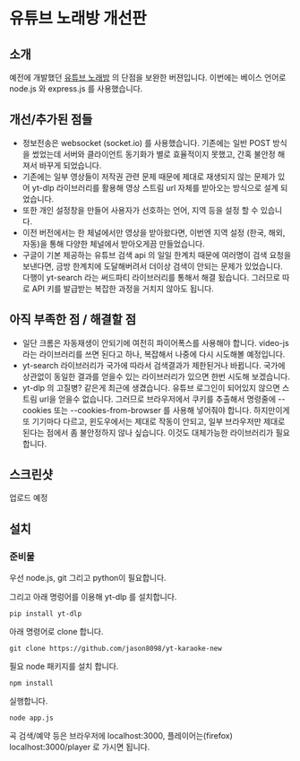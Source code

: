 # 유튜브 노래방 개선판

## 소개
예전에 개발했던 [유튜브 노래방](https://github.com/jason8098/yt_karaoke) 의 단점을 보완한 버젼입니다.
이번에는 베이스 언어로 node.js 와 express.js 를 사용했습니다.

## 개선/추가된 점들
- 정보전송은 websocket (socket.io) 를 사용했습니다. 기존에는 일반 POST 방식을 썼었는데 서버와 클라이언트 동기화가 별로 효율적이지 못했고, 간혹 불안정 해져서 바꾸게 되었습니다.
- 기존에는 일부 영상들이 저작권 관련 문제 때문에 제대로 재생되지 않는 문제가 있어 yt-dlp 라이브러리를 활용해 영상 스트림 url 자체를 받아오는 방식으로 설계 되었습니다.
- 또한 개인 설정창을 만들어 사용자가 선호하는 언어, 지역 등을 설정 할 수 있습니다.
- 이전 버전에서는 한 체널에서만 영상을 받아왔다면, 이번엔 지역 설정 (한국, 해외, 자동)을 통해 다양한 체널에서 받아오게끔 만들었습니다.
- 구글이 기본 제공하는 유튜브 검색 api 의 일일 한계치 때문에 여러명이 검색 요청을 보낸다면, 금방 한계치에 도달해버려서 더이상 검색이 안되는 문제가 있었습니다. 다행이 yt-search 라는 써드파티 라이브러리를 통해서 해결 됬습니다. 그러므로 따로 API 키를 발급받는 복잡한 과정을 거치지 않아도 됩니다.

## 아직 부족한 점 / 해결할 점
- 일단 크롬은 자동재생이 안되기에 여전히 파이어폭스를 사용해야 합니다. video-js 라는 라이브러리를 쓰면 된다고 하나, 복잡해서 나중에 다시 시도해볼 예정입니다.
- yt-search 라이브러리가 국가에 따라서 검색결과가 제한된거나 바뀝니다. 국가에 상관없이 동일한 결과를 얻을수 있는 라이브러리가 있으면 한번 시도해 보겠습니다.
- yt-dlp 의 고질병? 같은게 최근에 생겼습니다. 유튜브 로그인이 되어있지 않으면 스트림 url을 얻을수 없습니다. 그러므로 브라우저에서 쿠키를 추출해서 명령줄에 --cookies 또는 --cookies-from-browser 를 사용해 넣어줘야 합니다. 하지만이게 또 기기마다 다르고, 윈도우에서는 제대로 작동이 안되고, 일부 브라우저만 제대로 된다는 점에서 좀 불안정하지 않나 싶습니다. 이것도 대체가능한 라이브러리가 필요합니다. 

## 스크린샷
업로드 예정


## 설치
### 준비물
우선 node.js, git 그리고 python이 필요합니다.

그리고 아래 명렁어를 이용해 yt-dlp 를 설치합니다.

`pip install yt-dlp`

아래 명령어로 clone 합니다.

`git clone https://github.com/jason8098/yt-karaoke-new`

필요 node 패키지를 설치 합니다.

`npm install`

실행합니다. 

`node app.js`

곡 검색/예약 등은 브라우저에 localhost:3000, 플레이어는(firefox) localhost:3000/player 로 가시면 됩니다.

